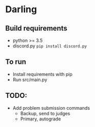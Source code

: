 # Darling


## Build requirements
  - python  >= 3.5
  - discord.py `pip install discord.py`

## To run
  - Install requirements with pip
  - Run src/main.py


## TODO: 
- Add problem submission commands
  - Backup, send to judges
  - Primary, autograde

